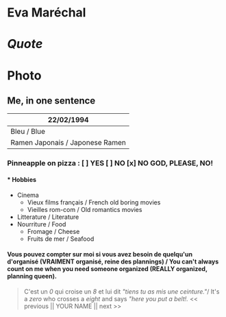 # Eva Maréchal
# *Quote*
# Photo
## Me, in one sentence

22/02/1994 |
-----------|
Bleu / Blue|
Ramen Japonais / Japonese Ramen | 

### Pinneapple on pizza : [ ] YES [ ] NO [x] NO GOD, PLEASE, NO! 

#### * Hobbies 
* Cinema 
  * Vieux films français / French old boring movies 
  * Vieilles rom-com / Old romantics movies 
* Litterature / Literature
* Nourriture / Food
  * Fromage / Cheese
  * Fruits de mer / Seafood 
#### Vous pouvez compter sur moi si vous avez besoin de quelqu'un d'organisé (VRAIMENT organisé, reine des plannings) / You can't always count on me when you need someone organized (REALLY organized, planning queen).
> C'est un *0* qui croise un *8* et lui dit *"tiens tu as mis une ceinture."*/ It's a *zero* who crosses a *eight* and says *"here you put a belt!.*
<< previous || YOUR NAME || next >>
